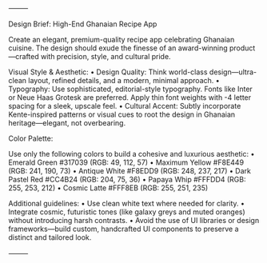 ⸻

Design Brief: High-End Ghanaian Recipe App

Create an elegant, premium-quality recipe app celebrating Ghanaian cuisine. The
design should exude the finesse of an award-winning product—crafted with
precision, style, and cultural pride.

Visual Style & Aesthetic: • Design Quality: Think world-class design—ultra-clean
layout, refined details, and a modern, minimal approach. • Typography: Use
sophisticated, editorial-style typography. Fonts like Inter or Neue Haas Grotesk
are preferred. Apply thin font weights with -4 letter spacing for a sleek,
upscale feel. • Cultural Accent: Subtly incorporate Kente-inspired patterns or
visual cues to root the design in Ghanaian heritage—elegant, not overbearing.

Color Palette:

Use only the following colors to build a cohesive and luxurious aesthetic: •
Emerald Green #317039 (RGB: 49, 112, 57) • Maximum Yellow #F8E449 (RGB: 241,
190, 73) • Antique White #F8EDD9 (RGB: 248, 237, 217) • Dark Pastel Red #CC4B24
(RGB: 204, 75, 36) • Papaya Whip #FFFDD4 (RGB: 255, 253, 212) • Cosmic Latte
#FFF8EB (RGB: 255, 251, 235)

Additional guidelines: • Use clean white text where needed for clarity. •
Integrate cosmic, futuristic tones (like galaxy greys and muted oranges) without
introducing harsh contrasts. • Avoid the use of UI libraries or design
frameworks—build custom, handcrafted UI components to preserve a distinct and
tailored look.

⸻
